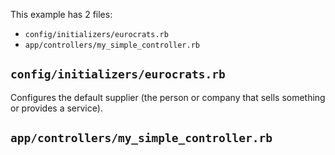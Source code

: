 This example has 2 files:
* `config/initializers/eurocrats.rb`
* `app/controllers/my_simple_controller.rb`

`config/initializers/eurocrats.rb`
----------------------------------
Configures the default supplier (the person or company that sells something or provides a service).

`app/controllers/my_simple_controller.rb`
-----------------------------------------

